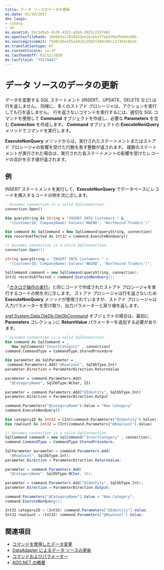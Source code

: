 ```yaml
---
title: データ ソースのデータの更新
ms.date: 03/30/2017
dev_langs:
- csharp
- vb
ms.assetid: 55c545e5-dcd5-4323-a5b9-3825c2157462
ms.openlocfilehash: 18bb03e17b19243ee1bc6e3f7ebd70afb4d4c60b
ms.sourcegitcommit: 7588136e355e10cbc2582f389c90c127363c02a5
ms.translationtype: HT
ms.contentlocale: ja-JP
ms.lasthandoff: 03/12/2020
ms.locfileid: "79174447"
---
```

# <a name="updating-data-in-a-data-source"></a>データ ソースのデータの更新
データを変更する SQL ステートメント (INSERT、UPDATE、DELETE など) は行を返しません。 同様に、多くのストアド プロシージャは、アクションを実行しても行を返しません。 行を返さないコマンドを実行するには、適切な SQL コマンドを使用して **Command** オブジェクトを作成し、必要な **Parameters** を含む **Connection** を作成します。 **Command** オブジェクトの **ExecuteNonQuery** メソッドでコマンドを実行します。  
  
 **ExecuteNonQuery** メソッドからは、実行されたステートメントまたはストアド プロシージャの影響を受けた行数を表す整数が返されます。 複数のステートメントが実行された場合は、実行された各ステートメントの影響を受けたレコードの合計を示す値が返されます。  
  
## <a name="example"></a>例  
 INSERT ステートメントを実行して、**ExecuteNonQuery** でデータベースにレコードを挿入するコードの例を次に示します。  
  
```vb  
' Assumes connection is a valid SqlConnection.  
connection.Open()  
  
Dim queryString As String = "INSERT INTO Customers " & _  
  "(CustomerID, CompanyName) Values('NWIND', 'Northwind Traders')"  
  
Dim command As SqlCommand = New SqlCommand(queryString, connection)  
Dim recordsAffected As Int32 = command.ExecuteNonQuery()  
```  
  
```csharp  
// Assumes connection is a valid SqlConnection.  
connection.Open();  
  
string queryString = "INSERT INTO Customers " +  
  "(CustomerID, CompanyName) Values('NWIND', 'Northwind Traders')";  
  
SqlCommand command = new SqlCommand(queryString, connection);  
Int32 recordsAffected = command.ExecuteNonQuery();  
```  
  
 「[カタログ操作の実行](performing-catalog-operations.md)」と同じコードで作成されたストアド プロシージャを実行するコードの例を次に示します。 ストアド プロシージャは行を返さないため **ExecuteNonQuery** メソッドが使用されていますが、ストアド プロシージャは入力パラメーターを受け取り、出力パラメーターと戻り値を返します。  
  
 <xref:System.Data.OleDb.OleDbCommand> オブジェクトの場合は、最初に **Parameters** コレクションに **ReturnValue** パラメーターを追加する必要があります。  
  
```vb  
' Assumes connection is a valid SqlConnection.  
Dim command As SqlCommand = _  
   New SqlCommand("InsertCategory" , connection)  
command.CommandType = CommandType.StoredProcedure  
  
Dim parameter As SqlParameter = _  
 command.Parameters.Add("@RowCount", SqlDbType.Int)  
parameter.Direction = ParameterDirection.ReturnValue  
  
parameter = command.Parameters.Add( _  
  "@CategoryName", SqlDbType.NChar, 15)  
  
parameter = command.Parameters.Add("@Identity", SqlDbType.Int)  
parameter.Direction = ParameterDirection.Output  
  
command.Parameters("@CategoryName").Value = "New Category"  
command.ExecuteNonQuery()  
  
Dim categoryID As Int32 = CInt(command.Parameters("@Identity").Value)  
Dim rowCount As Int32 = CInt(command.Parameters("@RowCount").Value)
```  
  
```csharp  
// Assumes connection is a valid SqlConnection.  
SqlCommand command = new SqlCommand("InsertCategory" , connection);  
command.CommandType = CommandType.StoredProcedure;  
  
SqlParameter parameter = command.Parameters.Add(  
  "@RowCount", SqlDbType.Int);  
parameter.Direction = ParameterDirection.ReturnValue;  
  
parameter = command.Parameters.Add(  
  "@CategoryName", SqlDbType.NChar, 15);  
  
parameter = command.Parameters.Add("@Identity", SqlDbType.Int);  
parameter.Direction = ParameterDirection.Output;  
  
command.Parameters["@CategoryName"].Value = "New Category";  
command.ExecuteNonQuery();  
  
Int32 categoryID = (Int32) command.Parameters["@Identity"].Value;  
Int32 rowCount = (Int32) command.Parameters["@RowCount"].Value;  
```  
  
## <a name="see-also"></a>関連項目

- [コマンドを使用したデータ変更](using-commands-to-modify-data.md)
- [DataAdapter によるデータ ソースの更新](updating-data-sources-with-dataadapters.md)
- [コマンドおよびパラメーター](commands-and-parameters.md)
- [ADO.NET の概要](ado-net-overview.md)
